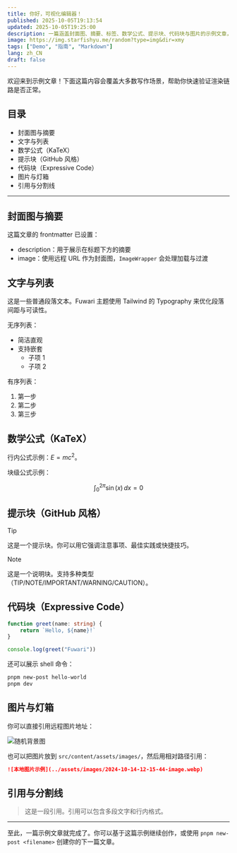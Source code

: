 ```yaml
---
title: 你好，可视化编辑器！
published: 2025-10-05T19:13:54
updated: 2025-10-05T19:25:00
description: 一篇涵盖封面图、摘要、标签、数学公式、提示块、代码块与图片的示例文章，用于演示本博客的写作能力与渲染效果。
image: https://img.starfishyu.me/random?type=img&dir=xmy
tags: ["Demo", "指南", "Markdown"]
lang: zh_CN
draft: false
---
```


欢迎来到示例文章！下面这篇内容会覆盖大多数写作场景，帮助你快速验证渲染链路是否正常。

## 目录

- 封面图与摘要
- 文字与列表
- 数学公式（KaTeX）
- 提示块（GitHub 风格）
- 代码块（Expressive Code）
- 图片与灯箱
- 引用与分割线

---

## 封面图与摘要

这篇文章的 frontmatter 已设置：

- description：用于展示在标题下方的摘要
- image：使用远程 URL 作为封面图，`ImageWrapper` 会处理加载与过渡

## 文字与列表

这是一些普通段落文本。Fuwari 主题使用 Tailwind 的 Typography 来优化段落间距与可读性。

无序列表：

- 简洁直观
- 支持嵌套
	- 子项 1
	- 子项 2

有序列表：

1. 第一步
2. 第二步
3. 第三步

## 数学公式（KaTeX）

行内公式示例：$E=mc^2$。

块级公式示例：

$$
\int_0^{2\pi} \sin(x)\,dx = 0
$$

## 提示块（GitHub 风格）

> [!TIP]
> 这是一个提示块。你可以用它强调注意事项、最佳实践或快捷技巧。

> [!NOTE]
> 这是一个说明块。支持多种类型（TIP/NOTE/IMPORTANT/WARNING/CAUTION）。

## 代码块（Expressive Code）

```ts
function greet(name: string) {
	return `Hello, ${name}!`
}

console.log(greet("Fuwari"))
```

还可以展示 shell 命令：

```bash
pnpm new-post hello-world
pnpm dev
```

## 图片与灯箱

你可以直接引用远程图片地址：

![随机背景图](https://img.starfishyu.me/random?type=img&dir=xmy)

也可以把图片放到 `src/content/assets/images/`，然后用相对路径引用：

```markdown
![本地图片示例](../assets/images/2024-10-14-12-15-44-image.webp)
```

## 引用与分割线

> 这是一段引用。引用可以包含多段文字和行内格式。

---

至此，一篇示例文章就完成了。你可以基于这篇示例继续创作，或使用 `pnpm new-post <filename>` 创建你的下一篇文章。
